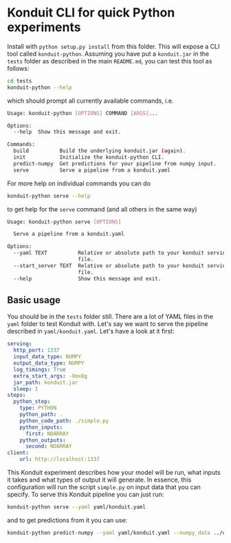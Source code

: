 # Konduit CLI for quick Python experiments

Install with `python setup.py install` from this folder. This will expose a CLI tool called
`konduit-python`. Assuming you have put a `konduit.jar` in the `tests` folder as described
in the main `README.md`, you can test this tool as follows:

```bash
cd tests
konduit-python --help
```

which should prompt all currently available commands, i.e.

```bash
Usage: konduit-python [OPTIONS] COMMAND [ARGS]...

Options:
  --help  Show this message and exit.

Commands:
  build          Build the underlying konduit.jar (again).
  init           Initialize the konduit-python CLI.
  predict-numpy  Get predictions for your pipeline from numpy input.
  serve          Serve a pipeline from a konduit.yaml

```

For more help on individual commands you can do
```bash
konduit-python serve --help
```

to get help for the `serve` command (and all others in the same way)

```bash
Usage: konduit-python serve [OPTIONS]

  Serve a pipeline from a konduit.yaml

Options:
  --yaml TEXT          Relative or absolute path to your konduit serving YAML
                       file.
  --start_server TEXT  Relative or absolute path to your konduit serving YAML
                       file.
  --help               Show this message and exit.
```

## Basic usage

You should be in the `tests` folder still. There are a lot of YAML files in the `yaml` folder
to test Konduit with. Let's say we want to serve the pipeline described in `yaml/konduit.yaml`.
Let's have a look at it first:

```yaml
serving:
  http_port: 1337
  input_data_type: NUMPY
  output_data_type: NUMPY
  log_timings: True
  extra_start_args: -Xmx8g
  jar_path: konduit.jar
  sleep: 1
steps:
  python_step:
    type: PYTHON
    python_path: .
    python_code_path: ./simple.py
    python_inputs:
      first: NDARRAY
    python_outputs:
      second: NDARRAY
client:
    url: http://localhost:1337
```

This Konduit experiment describes how your model will be run, what inputs it takes and
what types of output it will generate. In essence, this configuration will run the script
`simple.py` on input data that you can specify. To serve this Konduit pipeline you can
just run:

```bash
konduit-python serve --yaml yaml/konduit.yaml
```

and to get predictions from it you can use:

```bash
konduit-python predict-numpy --yaml yaml/konduit.yaml --numpy_data ../data/input-0.npy 

```